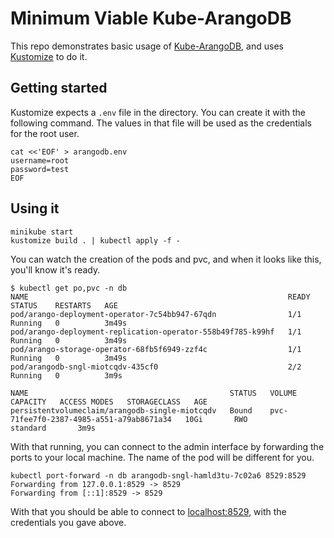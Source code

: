 # Minimum Viable Kube-ArangoDB

This repo demonstrates basic usage of [Kube-ArangoDB](https://github.com/arangodb/kube-arangodb), and uses [Kustomize](https://kustomize.io/) to do it.

## Getting started

Kustomize expects a `.env` file in the directory. You can create it with the following command. The values in that file will be used as the credentials for the root user.

```
cat <<'EOF' > arangodb.env
username=root
password=test
EOF
```

## Using it

```
minikube start
kustomize build . | kubectl apply -f -
```

You can watch the creation of the pods and pvc, and when it looks like this, you'll know it's ready.

```
$ kubectl get po,pvc -n db
NAME                                                          READY   STATUS    RESTARTS   AGE
pod/arango-deployment-operator-7c54bb947-67qdn                1/1     Running   0          3m49s
pod/arango-deployment-replication-operator-558b49f785-k99hf   1/1     Running   0          3m49s
pod/arango-storage-operator-68fb5f6949-zzf4c                  1/1     Running   0          3m49s
pod/arangodb-sngl-miotcqdv-435cf0                             2/2     Running   0          3m9s

NAME                                             STATUS   VOLUME                                     CAPACITY   ACCESS MODES   STORAGECLASS   AGE
persistentvolumeclaim/arangodb-single-miotcqdv   Bound    pvc-71fee7f0-2387-4985-a551-a79ab8671a34   10Gi       RWO            standard       3m9s
```

With that running, you can connect to the admin interface by forwarding the ports to your local machine. The name of the pod will be different for you.

```
kubectl port-forward -n db arangodb-sngl-hamld3tu-7c02a6 8529:8529
Forwarding from 127.0.0.1:8529 -> 8529
Forwarding from [::1]:8529 -> 8529
```

With that you should be able to connect to [localhost:8529](http://localhost:8529/_db/_system/_admin/aardvark/index.html#login), with the credentials you gave above.
